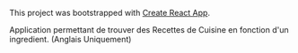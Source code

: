 This project was bootstrapped with [Create React App](https://github.com/facebook/create-react-app).

Application permettant de trouver des Recettes de Cuisine en fonction d'un ingredient.
(Anglais Uniquement)
